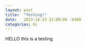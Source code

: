 ```yaml
---
layout: post
title:  "Testing!"
date:   2023-10-23 22:00:00 -0400
categories: hi
---
```

HELLO
this is a testing